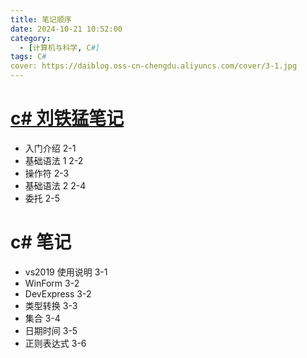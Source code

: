 ```yaml
---
title: 笔记顺序
date: 2024-10-21 10:52:00
category:
  - [计算机与科学, C#]
tags: C#
cover: https://daiblog.oss-cn-chengdu.aliyuncs.com/cover/3-1.jpg
---
```


# [c# 刘铁猛笔记](https://www.bilibili.com/video/BV13b411b7Ht)

- 入门介绍 2-1
- 基础语法 1 2-2
- 操作符 2-3
- 基础语法 2 2-4
- 委托 2-5

# c# 笔记

- vs2019 使用说明 3-1
- WinForm 3-2
- DevExpress 3-2
- 类型转换 3-3
- 集合 3-4
- 日期时间 3-5
- 正则表达式 3-6
